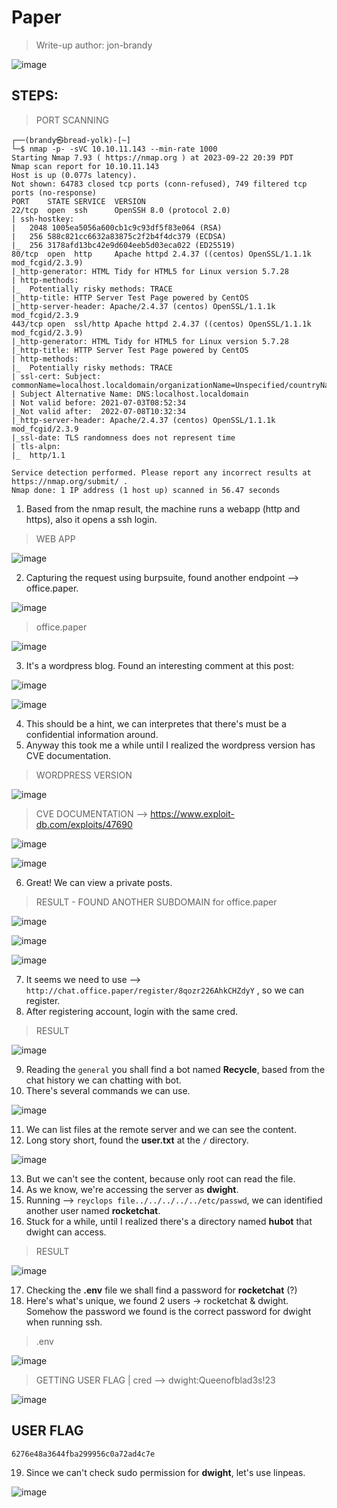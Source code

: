 # Paper
> Write-up author: jon-brandy

![image](https://github.com/jon-brandy/hackthebox/assets/70703371/d312cd0a-ada9-42d0-8b02-1f81a3135a4f)

## STEPS:
> PORT SCANNING

```
┌──(brandy㉿bread-yolk)-[~]
└─$ nmap -p- -sVC 10.10.11.143 --min-rate 1000
Starting Nmap 7.93 ( https://nmap.org ) at 2023-09-22 20:39 PDT
Nmap scan report for 10.10.11.143
Host is up (0.077s latency).
Not shown: 64783 closed tcp ports (conn-refused), 749 filtered tcp ports (no-response)
PORT    STATE SERVICE  VERSION
22/tcp  open  ssh      OpenSSH 8.0 (protocol 2.0)
| ssh-hostkey: 
|   2048 1005ea5056a600cb1c9c93df5f83e064 (RSA)
|   256 588c821cc6632a83875c2f2b4f4dc379 (ECDSA)
|_  256 3178afd13bc42e9d604eeb5d03eca022 (ED25519)
80/tcp  open  http     Apache httpd 2.4.37 ((centos) OpenSSL/1.1.1k mod_fcgid/2.3.9)
|_http-generator: HTML Tidy for HTML5 for Linux version 5.7.28
| http-methods: 
|_  Potentially risky methods: TRACE
|_http-title: HTTP Server Test Page powered by CentOS
|_http-server-header: Apache/2.4.37 (centos) OpenSSL/1.1.1k mod_fcgid/2.3.9
443/tcp open  ssl/http Apache httpd 2.4.37 ((centos) OpenSSL/1.1.1k mod_fcgid/2.3.9)
|_http-generator: HTML Tidy for HTML5 for Linux version 5.7.28
|_http-title: HTTP Server Test Page powered by CentOS
| http-methods: 
|_  Potentially risky methods: TRACE
| ssl-cert: Subject: commonName=localhost.localdomain/organizationName=Unspecified/countryName=US
| Subject Alternative Name: DNS:localhost.localdomain
| Not valid before: 2021-07-03T08:52:34
|_Not valid after:  2022-07-08T10:32:34
|_http-server-header: Apache/2.4.37 (centos) OpenSSL/1.1.1k mod_fcgid/2.3.9
|_ssl-date: TLS randomness does not represent time
| tls-alpn: 
|_  http/1.1

Service detection performed. Please report any incorrect results at https://nmap.org/submit/ .
Nmap done: 1 IP address (1 host up) scanned in 56.47 seconds
```

1. Based from the nmap result, the machine runs a webapp (http and https), also it opens a ssh login.

> WEB APP

![image](https://github.com/jon-brandy/hackthebox/assets/70703371/52cd7818-42c6-4054-a486-4b94ee512928)


2. Capturing the request using burpsuite, found another endpoint --> office.paper.

![image](https://github.com/jon-brandy/hackthebox/assets/70703371/c717a342-3924-47de-bf10-b9791290463c)


> office.paper

![image](https://github.com/jon-brandy/hackthebox/assets/70703371/216618a5-7286-4bdd-8651-0247707b638f)


3. It's a wordpress blog. Found an interesting comment at this post:

![image](https://github.com/jon-brandy/hackthebox/assets/70703371/713eaccc-e8f9-4e76-af24-446e70e76c15)


![image](https://github.com/jon-brandy/hackthebox/assets/70703371/f22900f1-cd57-41dc-b9b3-03e4e31ec810)


4. This should be a hint, we can interpretes that there's must be a confidential information around.
5. Anyway this took me a while until I realized the wordpress version has CVE documentation.

> WORDPRESS VERSION

![image](https://github.com/jon-brandy/hackthebox/assets/70703371/3d5773e3-0cb6-47a8-85e9-109afa3dcd02)


> CVE DOCUMENTATION --> https://www.exploit-db.com/exploits/47690

![image](https://github.com/jon-brandy/hackthebox/assets/70703371/d113940c-037b-4dd1-8a8b-3a75ef2d03fe)


![image](https://github.com/jon-brandy/hackthebox/assets/70703371/7373e087-aa12-44ab-a359-48708f4a8a61)


6. Great! We can view a private posts.

> RESULT - FOUND ANOTHER SUBDOMAIN for office.paper

![image](https://github.com/jon-brandy/hackthebox/assets/70703371/a25e00cc-37ab-48c1-b030-4b085e5349a4)


![image](https://github.com/jon-brandy/hackthebox/assets/70703371/eda07e2d-83f3-4965-b553-7db8e53ede0b)


![image](https://github.com/jon-brandy/hackthebox/assets/70703371/fcb86fb5-7c80-46b1-b313-8b0ac96531f5)


7. It seems we need to use --> `http://chat.office.paper/register/8qozr226AhkCHZdyY` , so we can register.
8. After registering account, login with the same cred.

> RESULT

![image](https://github.com/jon-brandy/hackthebox/assets/70703371/32c5be69-e358-4226-847d-99c3a3ff84c4)


9. Reading the `general` you shall find a bot named **Recycle**, based from the chat history we can chatting with bot.
10. There's several commands we can use.

![image](https://github.com/jon-brandy/hackthebox/assets/70703371/498a2656-94bf-475e-b52c-12790d9873b8)


11. We can list files at the remote server and we can see the content.
12. Long story short, found the **user.txt** at the `/` directory.

![image](https://github.com/jon-brandy/hackthebox/assets/70703371/ed31160c-97e1-4858-b2e4-51ceaf782b00)


13. But we can't see the content, because only root can read the file.
14. As we know, we're accessing the server as **dwight**.
15. Running --> `reyclops file../../../../../etc/passwd`, we can identified another user named **rocketchat**.
16. Stuck for a while, until I realized there's a directory named **hubot** that dwight can access.

> RESULT

![image](https://github.com/jon-brandy/hackthebox/assets/70703371/9e8baec9-cbe2-4e90-a478-31713af789fe)


17. Checking the **.env** file we shall find a password for **rocketchat** (?)
18. Here's what's unique, we found 2 users -> rocketchat & dwight. Somehow the password we found is the correct password for dwight when running ssh.

> .env

![image](https://github.com/jon-brandy/hackthebox/assets/70703371/650feda6-9831-4e68-a947-3cce3f565a5a)


> GETTING USER FLAG | cred --> dwight:Queenofblad3s!23

![image](https://github.com/jon-brandy/hackthebox/assets/70703371/a0f376f7-0c06-4a49-a8b0-c079f79bd1ed)


## USER FLAG

```
6276e48a3644fba299956c0a72ad4c7e
```


19. Since we can't check sudo permission for **dwight**, let's use linpeas.

![image](https://github.com/jon-brandy/hackthebox/assets/70703371/5fab5503-29eb-481f-bc36-dcb5f1ed9e53)




